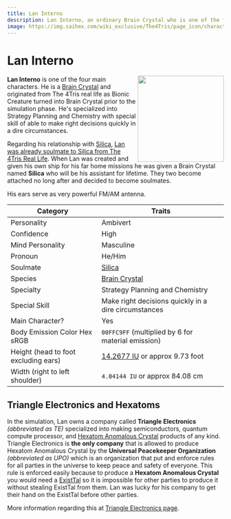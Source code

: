 ```yaml
---
title: Lan Interno
description: Lan Interno, an ordinary Brain Crystal who is one of the four main characters.
image: https://img.saihex.com/wiki_exclusive/The4Tris/page_icon/characters/lan_interno/lan.png?downscale=fm
---
```

# Lan Interno
<img align="right" width="200" src="https://img.saihex.com/wiki_exclusive/The4Tris/page_icon/characters/lan_interno/lan.png">

**Lan Interno** is one of the four main characters. He is a [Brain Crystal](../logic/Brain_Crystal) and originated from The 4Tris real life as Bionic Creature turned into Brain Crystal prior to the simulation phase. He's specialized into Strategy Planning and Chemistry with special skill of able to make right decisions quickly in a dire circumstances.

Regarding his relationship with [Silica](../Characters/Silica), [Lan was already soulmate to Silica from The 4Tris Real Life](../Dimensions/real_life#lan-meeting-silica). When Lan was created and given his own ship for his far home missions he was given a Brain Crystal named **Silica** who will be his assistant for lifetime. They two become attached no long after and decided to become soulmates.

His ears serve as very powerful FM/AM antenna.

| Category    | Traits |
| -------- | ------- |
| Personality  | Ambivert    |
| Confidence | High     |
| Mind Personality    |  Masculine   |
| Pronoun | He/Him |
| Soulmate | [Silica](../Characters/Silica) |
| Species | [Brain Crystal](../logic/Brain_Crystal) |
| Specialty | Strategy Planning and Chemistry |
| Special Skill | Make right decisions quickly in a dire circumstances |
| Main Character? | Yes |
| Body Emission Color Hex sRGB | `00FFC9FF` (multiplied by 6 for material emission) |
| Height (head to foot excluding ears) | [14.2677 IU](../#iskyverse) or approx 9.73 foot |
| Width (right to left shoulder) | `4.04144 IU` or approx 84.08 cm |

## Triangle Electronics and Hexatoms
In the simulation, Lan owns a company called **Triangle Electronics** *(abbreviated as TE)* specialized into making semiconductors, quantum compute processor, and [Hexatom Anomalous Crystal](../logic/Hexatom) products of any kind. Triangle Electronics is **the only company** that is allowed to produce Hexatom Anomalous Crystal by the **Universal Peacekeeper Organization** *(abbreviated as UPO)* which is an organization that put and enforce rules for all parties in the universe to keep peace and safety of everyone. This rule is enforced easily because to produce a **Hexatom Anomalous Crystal** you would need a [ExistTal](../logic/Hexatom#saihexatom-family) so it is impossible for other parties to produce it without stealing ExistTal from them. Lan was lucky for his company to get their hand on the ExistTal before other parties.

More information regarding this at [Triangle Electronics page](../non_char_entity/triangle_electronics).